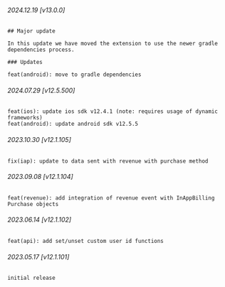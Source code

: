 ###### 2024.12.19 [v13.0.0]

```
## Major update 

In this update we have moved the extension to use the newer gradle dependencies process.

### Updates 

feat(android): move to gradle dependencies
```

###### 2024.07.29 [v12.5.500]

```
feat(ios): update ios sdk v12.4.1 (note: requires usage of dynamic frameworks)
feat(android): update android sdk v12.5.5
```

###### 2023.10.30 [v12.1.105]

```
fix(iap): update to data sent with revenue with purchase method
```

###### 2023.09.08 [v12.1.104]

```
feat(revenue): add integration of revenue event with InAppBilling Purchase objects
```

###### 2023.06.14 [v12.1.102]

```
feat(api): add set/unset custom user id functions
```

###### 2023.05.17 [v12.1.101]

```
initial release
```

